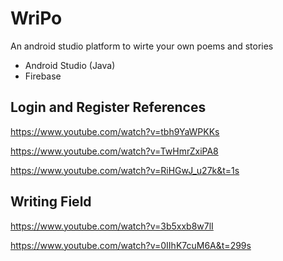 # WriPo
An android studio platform to wirte your own poems and stories
- Android Studio (Java)
- Firebase 

## Login and Register References

https://www.youtube.com/watch?v=tbh9YaWPKKs

https://www.youtube.com/watch?v=TwHmrZxiPA8

https://www.youtube.com/watch?v=RiHGwJ_u27k&t=1s

## Writing Field

https://www.youtube.com/watch?v=3b5xxb8w7lI

https://www.youtube.com/watch?v=0IIhK7cuM6A&t=299s
